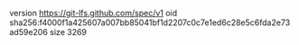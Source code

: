version https://git-lfs.github.com/spec/v1
oid sha256:f4000f1a425607a007bb85041bf1d2207c0c7e1ed6c28e5c6fda2e73ad59e206
size 3269
